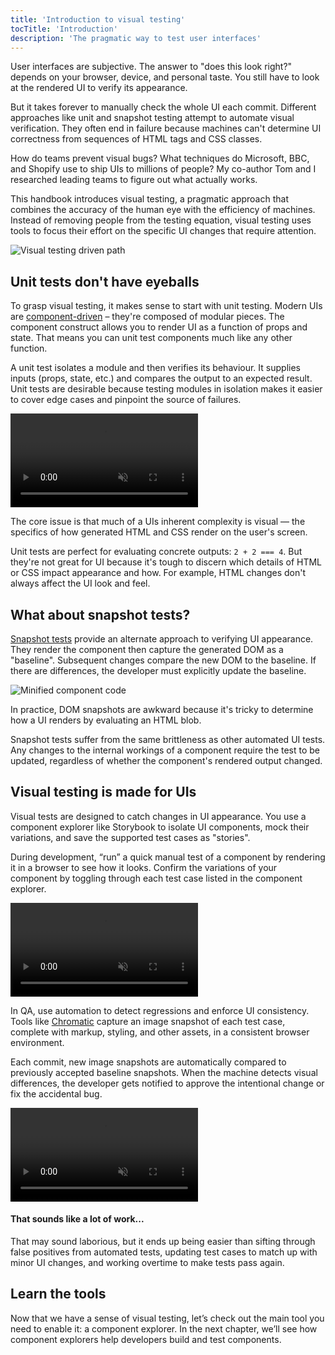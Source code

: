 ```yaml
---
title: 'Introduction to visual testing'
tocTitle: 'Introduction'
description: 'The pragmatic way to test user interfaces'
---
```


User interfaces are subjective. The answer to "does this look right?" depends on your browser, device, and personal taste. You still have to look at the rendered UI to verify its appearance.

But it takes forever to manually check the whole UI each commit. Different approaches like unit and snapshot testing attempt to automate visual verification. They often end in failure because machines can't determine UI correctness from sequences of HTML tags and CSS classes.

How do teams prevent visual bugs? What techniques do Microsoft, BBC, and Shopify use to ship UIs to millions of people? My co-author Tom and I researched leading teams to figure out what actually works.

This handbook introduces visual testing, a pragmatic approach that combines the accuracy of the human eye with the efficiency of machines. Instead of removing people from the testing equation, visual testing uses tools to focus their effort on the specific UI changes that require attention.

![Visual testing driven path](/visual-testing-handbook/visual-testing-handbook-vtdd-path-optimized.png)

## Unit tests don't have eyeballs

To grasp visual testing, it makes sense to start with unit testing. Modern UIs are [component-driven](https://componentdriven.org/) – they're composed of modular pieces. The component construct allows you to render UI as a function of props and state. That means you can unit test components much like any other function.

A unit test isolates a module and then verifies its behaviour. It supplies inputs (props, state, etc.) and compares the output to an expected result. Unit tests are desirable because testing modules in isolation makes it easier to cover edge cases and pinpoint the source of failures.

<video autoPlay muted playsInline loop>
  <source
    src="/visual-testing-handbook/component-unit-testing.mp4"
    type="video/mp4"/>
</video>

The core issue is that much of a UIs inherent complexity is visual — the specifics of how generated HTML and CSS render on the user's screen.

Unit tests are perfect for evaluating concrete outputs: `2 + 2 === 4`. But they're not great for UI because it's tough to discern which details of HTML or CSS impact appearance and how. For example, HTML changes don't always affect the UI look and feel.

## What about snapshot tests?

[Snapshot tests](https://reactjs.org/docs/testing-recipes.html#snapshot-testing) provide an alternate approach to verifying UI appearance. They render the component then capture the generated DOM as a "baseline". Subsequent changes compare the new DOM to the baseline. If there are differences, the developer must explicitly update the baseline.

![Minified component code](/visual-testing-handbook/code-visual-testing-optimized.png)

In practice, DOM snapshots are awkward because it's tricky to determine how a UI renders by evaluating an HTML blob.

Snapshot tests suffer from the same brittleness as other automated UI tests. Any changes to the internal workings of a component require the test to be updated, regardless of whether the component's rendered output changed.

## Visual testing is made for UIs

Visual tests are designed to catch changes in UI appearance. You use a component explorer like Storybook to isolate UI components, mock their variations, and save the supported test cases as "stories".

During development, “run” a quick manual test of a component by rendering it in a browser to see how it looks. Confirm the variations of your component by toggling through each test case listed in the component explorer.

<video autoPlay muted playsInline loop>
  <source
    src="/visual-testing-handbook/storybook-toggling-stories.mp4"
    type="video/mp4"/>
</video>

In QA, use automation to detect regressions and enforce UI consistency. Tools like [Chromatic](https://www.chromatic.com/) capture an image snapshot of each test case, complete with markup, styling, and other assets, in a consistent browser environment.

Each commit, new image snapshots are automatically compared to previously accepted baseline snapshots. When the machine detects visual differences, the developer gets notified to approve the intentional change or fix the accidental bug.

<video autoPlay muted playsInline loop>
  <source
    src="/visual-testing-handbook/component-visual-testing.mp4"
    type="video/mp4"/>
</video>

#### That sounds like a lot of work...

That may sound laborious, but it ends up being easier than sifting through false positives from automated tests, updating test cases to match up with minor UI changes, and working overtime to make tests pass again.

## Learn the tools

Now that we have a sense of visual testing, let’s check out the main tool you need to enable it: a component explorer. In the next chapter, we’ll see how component explorers help developers build and test components.
